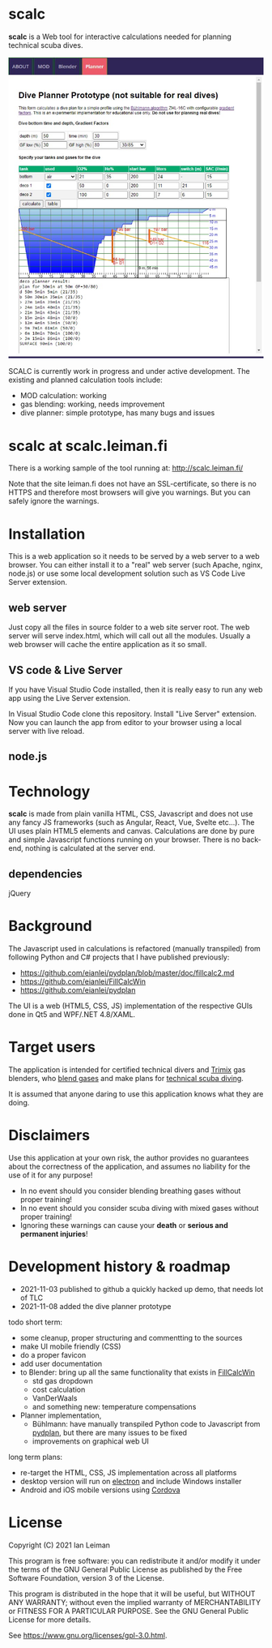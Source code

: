 # scalc
**scalc** is a Web tool for interactive calculations needed for planning technical scuba dives.

![mainwin-shorturl](https://github.com/eianlei/scalc/blob/master/scalc-planner.jpg?raw=true)


SCALC is currently work in progress and under active development.
The existing and planned calculation tools include:
- MOD calculation: working 
- gas blending: working, needs improvement
- dive planner: simple prototype, has many bugs and issues

# scalc at scalc.leiman.fi
There is a working sample of the tool running at: http://scalc.leiman.fi/

Note that the site leiman.fi does not have an SSL-certificate, so there is no HTTPS and therefore most browsers will give you warnings. 
But you can safely ignore the warnings. 

# Installation
This is a web application so it needs to be served by a web server to a web browser. You can either install it to a "real" web server (such Apache, nginx, node.js) or use some local development solution such as VS Code Live Server extension.
## web server
Just copy all the files in source folder to a web site server root. 
The web server will serve index.html, which will call out all the modules. 
Usually a web browser will cache the entire application as it so small. 
## VS code & Live Server
If you have Visual Studio Code installed, then it is really easy to run any web app using the Live Server extension.

In Visual Studio Code clone this repository.
Install "Live Server" extension. Now you can launch the app from editor to your browser using a local server with live reload.
## node.js

# Technology
**scalc** is made from plain vanilla HTML, CSS, Javascript and does not use any fancy JS frameworks (such as Angular, React, Vue, Svelte etc...).
The UI uses plain HTML5 elements and canvas.
Calculations are done by pure and simple Javascript functions running on your browser. There is no back-end, nothing is calculated at the server end.
## dependencies
jQuery

# Background
The Javascript used in calculations is refactored (manually transpiled) from following Python and C# projects that I have published previously:
- https://github.com/eianlei/pydplan/blob/master/doc/fillcalc2.md
- https://github.com/eianlei/FillCalcWin 
- https://github.com/eianlei/pydplan

The UI is a web (HTML5, CSS, JS) implementation of the respective GUIs done in Qt5 and WPF/.NET 4.8/XAML.

# Target users
The application is intended for certified technical divers and [Trimix](https://en.wikipedia.org/wiki/Trimix_(breathing_gas)) gas blenders, who [blend gases](https://en.wikipedia.org/wiki/Gas_blending_for_scuba_diving) and make plans for [technical scuba diving](https://en.wikipedia.org/wiki/Technical_diving).

It is assumed that anyone daring to use this application knows what they are doing.

# Disclaimers
Use this application at your own risk, the author provides no guarantees about the correctness of the application, and assumes no liability for the use of it for any purpose!

* In no event should you consider blending breathing gases without proper training!
* In no event should you consider scuba diving with mixed gases without proper training!
* Ignoring these warnings can cause your **death** or **serious and permanent injuries**!

# Development history & roadmap
- 2021-11-03 published to github a quickly hacked up demo, that needs lot of TLC
- 2021-11-08 added the dive planner prototype

todo short term:
- some cleanup, proper structuring and commentting to the sources
- make UI mobile friendly (CSS)
- do a proper favicon
- add user documentation
- to Blender: bring up all the same functionality that exists in [FillCalcWin](https://github.com/eianlei/FillCalcWin)
  - std gas dropdown
  - cost calculation
  - VanDerWaals
  - and something new: temperature compensations
- Planner implementation, 
  - Bühlmann: have manually transpiled Python code to Javascript from [pydplan](https://github.com/eianlei/pydplan), 
  but there are many issues to be fixed
  - improvements on graphical web UI

long term plans:
- re-target the HTML, CSS, JS implementation across all platforms
- desktop version will run on [electron](https://www.electronjs.org/) and include Windows installer
- Android and iOS mobile versions using [Cordova](https://cordova.apache.org/)

# License
Copyright (C) 2021 Ian Leiman

This program is free software: you can redistribute it and/or modify
it under the terms of the GNU General Public License as published by
the Free Software Foundation, version 3 of the License.

This program is distributed in the hope that it will be useful,
but WITHOUT ANY WARRANTY; without even the implied warranty of
MERCHANTABILITY or FITNESS FOR A PARTICULAR PURPOSE.  See the
GNU General Public License for more details.
    
See https://www.gnu.org/licenses/gpl-3.0.html</a>.

  
